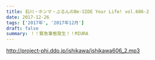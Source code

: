 ```yaml
---
title: 石川・ホンマ・ぶるんのBe-SIDE Your Life! vol.606-2
date: 2017-12-26
tags: ['2017年', '2017年12月']
draft: false
summary: ！！緊急事態発生！！MIURA
---
```


http://project-phi.ddo.jp/ishikawa/ishikawa606_2.mp3
